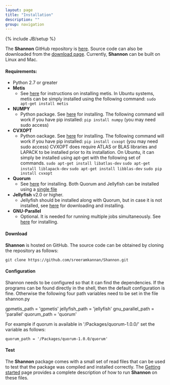 ```yaml
---
layout: page
title: "Installation"
description: ""
group: navigation
---
```

{% include JB/setup %}

The __Shannon__ GitHub repository is [here](https://github.com/sreeramkannan/shannon). Source code can also be downloaded from the [download page](download.html). Currently, __Shannon__ can be built on Linux and Mac. 

<!--
If building on Mac, we suggest using a package manager such as [Homebrew](http://brew.sh) to download dependencies. Homebrew is easily installed by copying and pasting the command below at a terminal prompt:

`ruby -e "$(curl -fsSL https://raw.githubusercontent.com/Homebrew/install/master/install)"`


Other dependencies are either included, or can be installed using package managers on the system.
-->

#### Requirements: 

- Python 2.7 or greater
- __Metis__ 
    - See [here](http://glaros.dtc.umn.edu/gkhome/metis/metis/download) for instructions on installing metis. In Ubuntu systems, metis can be simply installed using the following command: 
    `sudo apt-get install metis`
- __NUMPY__ 
    - Python package. See [here](http://docs.scipy.org/doc/numpy-1.10.1/user/install.html) for installing. The following command will work if you have pip installed: 
    `pip install numpy`  (you may need sudo access) 
- __CVXOPT__ 
    - Python oackage. See [here](http://cvxopt.org/install/index.html) for installing. The following command will work if you have pip installed: 
    `pip install cvxopt`  (you may need sudo access)
    CVXOPT does require ATLAS or BLAS libraries and LAPACK to be installed prior to its installation. On Ubuntu, it can simply be installed using apt-get with the following set of commands.
    `sudo apt-get install libatlas-dev`
    `sudo apt-get install liblapack-dev`
    `sudo apt-get install libblas-dev`
    `sudo pip install cvxopt`
- __Quorum__ 
    - See [here](http://www.genome.umd.edu/quorum.html) for installing. Both Quorum and Jellyfish can be installed using a [single file](ftp://ftp.genome.umd.edu/pub/QuorUM/quorum_easy_install)
- __Jellyfish__ v2.0 or higher. 
    - Jellyfish should be installed along with Quorum, but in case it is not installed, see [here](http://www.genome.umd.edu/jellyfish.html) for downloading and installing.
- __GNU-Parallel__
	- Optional. It is needed for running multiple jobs simultaneously. See [here](https://www.gnu.org/software/parallel/) for installing.


#### Download

__Shannon__ is hosted on GitHub. The source code can be obtained by cloning the repository as follows:

`git clone https://github.com/sreeramkannan/Shannon.git`

#### Configuration
Shannon needs to be configured so that it can find the dependencies. If the programs can be found directly in the shell, then the default configuration is fine. Otherwise the following four path variables need to be set in the file shannon.py

gpmetis_path = 'gpmetis'
jellyfish_path = 'jellyfish'
gnu_parallel_path = 'parallel'
quorum_path = 'quorum'

For example if quorum is available in '/Packages/quorum-1.0.0/' set the variable as follows:

`quorum_path = '/Packages/quorum-1.0.0/quorum'`

#### Test



The __Shannon__ package comes with a small set of read files that can be used to test that the package was compiled and installed correctly. The [Getting started](starting.html) page provides a complete description of how to run __Shannon__ on these files.


